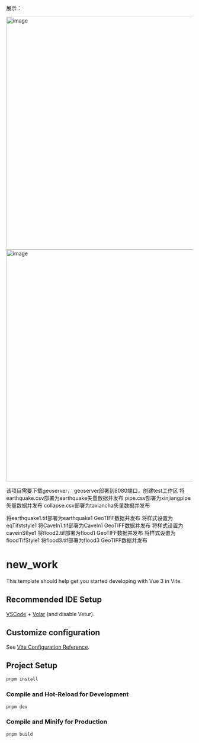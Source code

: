 展示：

<img width="1231" height="628" alt="image" src="https://github.com/user-attachments/assets/c8e6b662-42f8-42c8-b761-dea01dacb5a5" />

<img width="1064" height="626" alt="image" src="https://github.com/user-attachments/assets/1dd78166-34ee-45fd-ad40-29997c66d276" />

该项目需要下载geoserver，
geoserver部署到8080端口，创建test工作区
将earthquake.csv部署为earthquake矢量数据并发布
pipe.csv部署为xinjiangpipe矢量数据并发布
collapse.csv部署为taxiancha矢量数据并发布

将earthquake1.tif部署为earthquake1 GeoTIFF数据并发布 将样式设置为eqTifststyle1
将CaveIn1.tif部署为CaveIn1 GeoTIFF数据并发布 将样式设置为caveinStlye1
将flood2.tif部署为flood1 GeoTIFF数据并发布 将样式设置为floodTifStyle1
将flood3.tif部署为flood3 GeoTIFF数据并发布








# new_work

This template should help get you started developing with Vue 3 in Vite.

## Recommended IDE Setup

[VSCode](https://code.visualstudio.com/) + [Volar](https://marketplace.visualstudio.com/items?itemName=Vue.volar) (and disable Vetur).

## Customize configuration

See [Vite Configuration Reference](https://vite.dev/config/).

## Project Setup

```sh
pnpm install
```

### Compile and Hot-Reload for Development

```sh
pnpm dev
```

### Compile and Minify for Production

```sh
pnpm build
```
